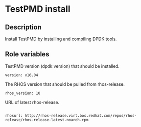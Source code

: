 # TestPMD install

## Description
Install TestPMD by installing and compiling DPDK tools.

## Role variables
TestPMD version (dpdk version) that should be installed.
```
version: v16.04
```

The RHOS version that should be pulled from rhos-release.
```
rhos_version: 10
```

URL of latest rhos-release.
```

rhosurl: http://rhos-release.virt.bos.redhat.com/repos/rhos-release/rhos-release-latest.noarch.rpm
```
